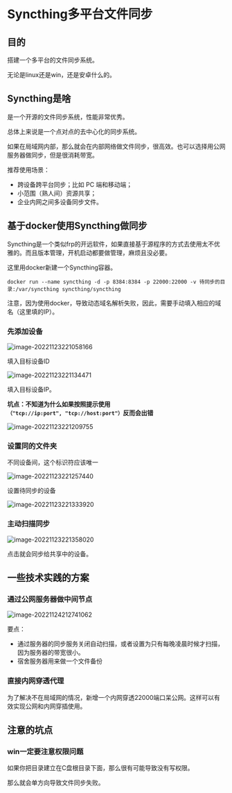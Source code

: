 # Syncthing多平台文件同步

## 目的

搭建一个多平台的文件同步系统。

无论是linux还是win，还是安卓什么的。





## Syncthing是啥

是一个开源的文件同步系统，性能非常优秀。

总体上来说是一个点对点的去中心化的同步系统。

如果在局域网内部，那么就会在内部网络做文件同步，很高效。也可以选择用公网服务器做同步，但是很消耗带宽。

推荐使用场景：

- 跨设备跨平台同步；比如 PC 端和移动端；
- 小范围（熟人间）资源共享；
- 企业内网之间多设备同步文件。





## 基于docker使用Syncthing做同步

Syncthing是一个类似frp的开远软件，如果直接基于源程序的方式去使用太不优雅的。而且版本管理，开机启动都要做管理，麻烦且没必要。

这里用docker新建一个Syncthing容器。

```
docker run --name syncthing -d -p 8384:8384 -p 22000:22000 -v 待同步的目录:/var/syncthing syncthing/syncthing
```

注意，因为使用docker，导致动态域名解析失败，因此，需要手动填入相应的域名（这里填的IP）。



### 先添加设备

![image-20221123221058166](https://raw.githubusercontent.com/kengerlwl/kengerlwl.github.io/master/image/028e0d396c15ec22f145eac2e43acb96/63583805273a0dd567ba86e7e31f9539.png)

填入目标设备ID

![image-20221123221134471](https://raw.githubusercontent.com/kengerlwl/kengerlwl.github.io/master/image/028e0d396c15ec22f145eac2e43acb96/43c63dd14ffa309d13db74d78c394622.png)

填入目标设备IP。

**坑点：不知道为什么如果按照提示使用`（"tcp://ip:port", "tcp://host:port"）`反而会出错**

![image-20221123221209755](https://raw.githubusercontent.com/kengerlwl/kengerlwl.github.io/master/image/028e0d396c15ec22f145eac2e43acb96/26b7d1e74dc9f7940f677a21731fb0d3.png)





### 设置同的文件夹

不同设备间，这个标识符应该唯一

![image-20221123221257440](https://raw.githubusercontent.com/kengerlwl/kengerlwl.github.io/master/image/028e0d396c15ec22f145eac2e43acb96/d9b66ce10a1978552fdc85c80396e6db.png)

设置待同步的设备

![image-20221123221333920](https://raw.githubusercontent.com/kengerlwl/kengerlwl.github.io/master/image/028e0d396c15ec22f145eac2e43acb96/d1530b082949714d47965c96e0e6a5e1.png)





### 主动扫描同步

![image-20221123221358020](https://raw.githubusercontent.com/kengerlwl/kengerlwl.github.io/master/image/028e0d396c15ec22f145eac2e43acb96/d4fa17d845069f51a478c68e0caa4457.png)

点击就会同步给共享中的设备。





## 一些技术实践的方案





### 通过公网服务器做中间节点

![image-20221124212741062](https://raw.githubusercontent.com/kengerlwl/kengerlwl.github.io/master/image/028e0d396c15ec22f145eac2e43acb96/8cdea1e0191fcdb2afe23653d03a87d0.png)

要点：

- 通过服务器的同步服务关闭自动扫描，或者设置为只有每晚凌晨时候才扫描，因为服务器的带宽很小。
- 宿舍服务器用来做一个文件备份





### 直接内网穿透代理

为了解决不在局域网的情况，新增一个内网穿透22000端口呆公网。这样可以有效实现公网和内网穿插使用。





## 注意的坑点

### win一定要注意权限问题

如果你把目录建立在C盘根目录下面，那么很有可能导致没有写权限。

那么就会单方向导致文件同步失败。




